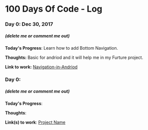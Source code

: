 # 100 Days Of Code - Log

### Day 0: Dec 30, 2017
##### (delete me or comment me out)

**Today's Progress**: Learn how to add Bottom Navigation. 

**Thoughts:** Basic for andriod and it will help me in my Furture project.

**Link to work:** [Navigation-in-Andriod](https://github.com/hasanmohdkhan/Bottom-Navigation-in-Andriod)

### Day 0: 
##### (delete me or comment me out)

**Today's Progress**: 

**Thoughts**: 

**Link(s) to work**: [Project Name](http://www.example.com)



